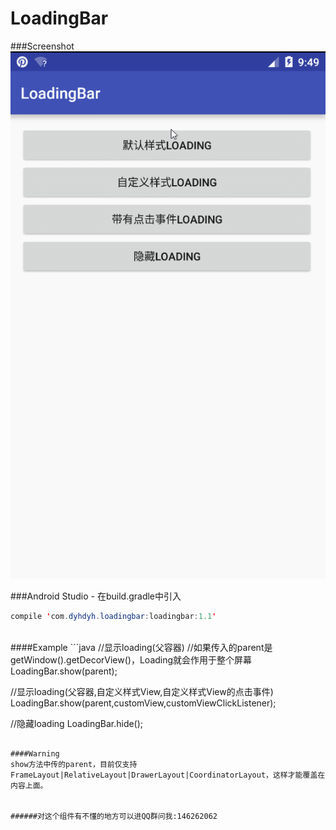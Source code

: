 # LoadingBar

###Screenshot
![Example1](Screenshot/Screenshot.gif)

###Android Studio - 在build.gradle中引入
```java
compile 'com.dyhdyh.loadingbar:loadingbar:1.1'
```
<br/>
####Example
```java
//显示loading(父容器)
//如果传入的parent是getWindow().getDecorView()，Loading就会作用于整个屏幕
LoadingBar.show(parent); 

//显示loading(父容器,自定义样式View,自定义样式View的点击事件)
LoadingBar.show(parent,customView,customViewClickListener); 

//隐藏loading
LoadingBar.hide();
```

####Warning
show方法中传的parent，目前仅支持FrameLayout|RelativeLayout|DrawerLayout|CoordinatorLayout，这样才能覆盖在内容上面。


######对这个组件有不懂的地方可以进QQ群问我:146262062
